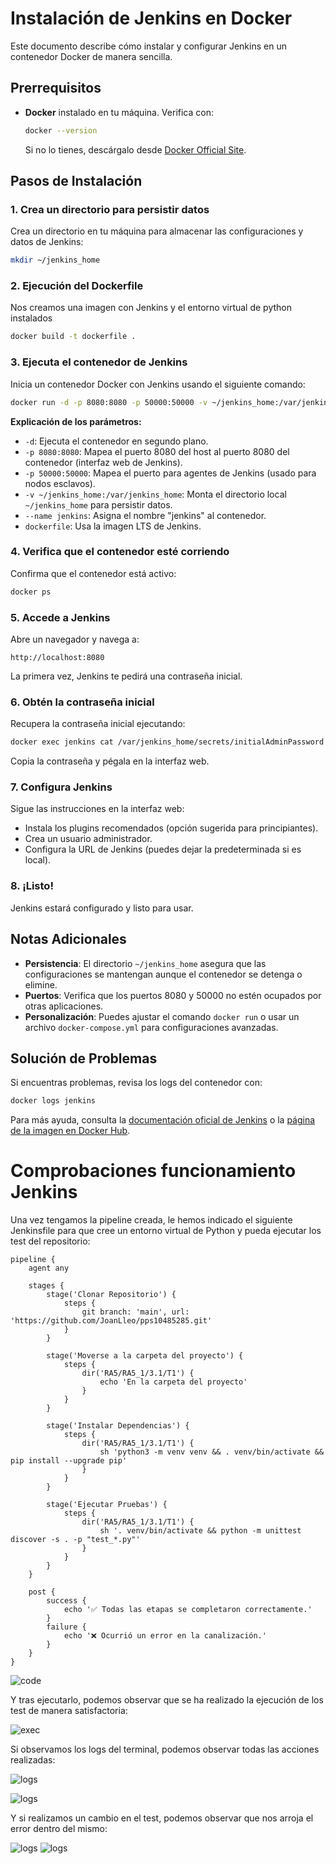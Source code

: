 # Instalación de Jenkins en Docker

Este documento describe cómo instalar y configurar Jenkins en un contenedor Docker de manera sencilla.

## Prerrequisitos

- **Docker** instalado en tu máquina. Verifica con:
  ```bash
  docker --version
  ```
  Si no lo tienes, descárgalo desde [Docker Official Site](https://docs.docker.com/get-docker/).

## Pasos de Instalación

### 1. Crea un directorio para persistir datos
Crea un directorio en tu máquina para almacenar las configuraciones y datos de Jenkins:
```bash
mkdir ~/jenkins_home
```

### 2. Ejecución del Dockerfile 
Nos creamos una imagen con Jenkins y el entorno virtual de python instalados

```bash
docker build -t dockerfile .
``` 

### 3. Ejecuta el contenedor de Jenkins
Inicia un contenedor Docker con Jenkins usando el siguiente comando:
```bash
docker run -d -p 8080:8080 -p 50000:50000 -v ~/jenkins_home:/var/jenkins_home --name jenkins dockerfile
```
**Explicación de los parámetros:**
- `-d`: Ejecuta el contenedor en segundo plano.
- `-p 8080:8080`: Mapea el puerto 8080 del host al puerto 8080 del contenedor (interfaz web de Jenkins).
- `-p 50000:50000`: Mapea el puerto para agentes de Jenkins (usado para nodos esclavos).
- `-v ~/jenkins_home:/var/jenkins_home`: Monta el directorio local `~/jenkins_home` para persistir datos.
- `--name jenkins`: Asigna el nombre "jenkins" al contenedor.
- `dockerfile`: Usa la imagen LTS de Jenkins.

### 4. Verifica que el contenedor esté corriendo
Confirma que el contenedor está activo:
```bash
docker ps
```

### 5. Accede a Jenkins
Abre un navegador y navega a:
```
http://localhost:8080
```
La primera vez, Jenkins te pedirá una contraseña inicial.

### 6. Obtén la contraseña inicial
Recupera la contraseña inicial ejecutando:
```bash
docker exec jenkins cat /var/jenkins_home/secrets/initialAdminPassword
```
Copia la contraseña y pégala en la interfaz web.

### 7. Configura Jenkins
Sigue las instrucciones en la interfaz web:
- Instala los plugins recomendados (opción sugerida para principiantes).
- Crea un usuario administrador.
- Configura la URL de Jenkins (puedes dejar la predeterminada si es local).

### 8. ¡Listo!
Jenkins estará configurado y listo para usar.


## Notas Adicionales

- **Persistencia**: El directorio `~/jenkins_home` asegura que las configuraciones se mantengan aunque el contenedor se detenga o elimine.
- **Puertos**: Verifica que los puertos 8080 y 50000 no estén ocupados por otras aplicaciones.
- **Personalización**: Puedes ajustar el comando `docker run` o usar un archivo `docker-compose.yml` para configuraciones avanzadas.

## Solución de Problemas

Si encuentras problemas, revisa los logs del contenedor con:
```bash
docker logs jenkins
```

Para más ayuda, consulta la [documentación oficial de Jenkins](https://www.jenkins.io/doc/) o la [página de la imagen en Docker Hub](https://hub.docker.com/r/jenkins/jenkins).


# Comprobaciones funcionamiento Jenkins

Una vez tengamos la pipeline creada, le hemos indicado el siguiente Jenkinsfile para que cree un entorno virtual de Python y pueda ejecutar los test del repositorio:

```Jenkins
pipeline {
    agent any

    stages {
        stage('Clonar Repositorio') {
            steps {
                git branch: 'main', url: 'https://github.com/JoanLleo/pps10485285.git'
            }
        }

        stage('Moverse a la carpeta del proyecto') {
            steps {
                dir('RA5/RA5_1/3.1/T1') {
                    echo 'En la carpeta del proyecto'
                }
            }
        }

        stage('Instalar Dependencias') {
            steps {
                dir('RA5/RA5_1/3.1/T1') {
                    sh 'python3 -m venv venv && . venv/bin/activate && pip install --upgrade pip'
                }
            }
        }

        stage('Ejecutar Pruebas') {
            steps {
                dir('RA5/RA5_1/3.1/T1') {
                    sh '. venv/bin/activate && python -m unittest discover -s . -p "test_*.py"'
                }
            }
        }
    }

    post {
        success {
            echo '✅ Todas las etapas se completaron correctamente.'
        }
        failure {
            echo '❌ Ocurrió un error en la canalización.'
        }
    }
}
```

![code](./images/code.png)

Y tras ejecutarlo, podemos observar que se ha realizado la ejecución de los test de manera satisfactoria:

![exec](./images/exec.png)

Si observamos los logs del terminal, podemos observar todas las acciones realizadas:

![logs](./images/logs1.png)

![logs](./images/logs2.png)

Y si realizamos un cambio en el test, podemos observar que nos arroja el error dentro del mismo:

![logs](./images/failure1.png)
![logs](./images/failure2.png)



